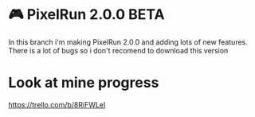 # 🎮 PixelRun 2.0.0 BETA
In this branch i'm making PixelRun 2.0.0 and adding lots of new features. There is a lot of bugs so i don't recomend to download this version

# Look at mine progress
https://trello.com/b/8RiFWLeI

